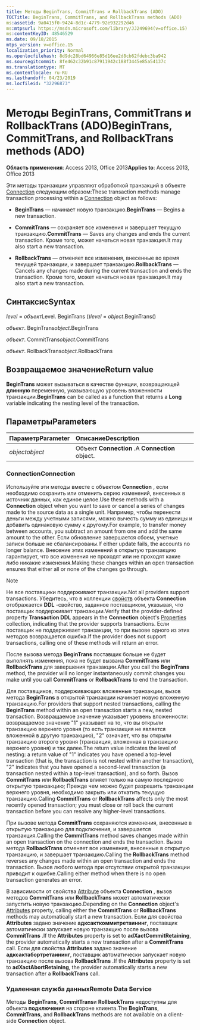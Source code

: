 ```yaml
---
title: Методы BeginTrans, CommitTrans и RollbackTrans (ADO)
TOCTitle: BeginTrans, CommitTrans, and RollbackTrans methods (ADO)
ms:assetid: 9a0415f0-9424-8d1c-4779-92e932292d46
ms:mtpsurl: https://msdn.microsoft.com/library/JJ249694(v=office.15)
ms:contentKeyID: 48546529
ms.date: 09/18/2015
mtps_version: v=office.15
localization_priority: Normal
ms.openlocfilehash: 8d9dc28bd64966e85d16ee2d8cb62fdebc3ba942
ms.sourcegitcommit: 8fe462c32b91c87911942c188f3445e85a54137c
ms.translationtype: MT
ms.contentlocale: ru-RU
ms.lasthandoff: 04/23/2019
ms.locfileid: "32296873"
---
```

# <a name="begintrans-committrans-and-rollbacktrans-methods-ado"></a><span data-ttu-id="5d5bc-102">Методы BeginTrans, CommitTrans и RollbackTrans (ADO)</span><span class="sxs-lookup"><span data-stu-id="5d5bc-102">BeginTrans, CommitTrans, and RollbackTrans methods (ADO)</span></span>

<span data-ttu-id="5d5bc-103">**Область применения**: Access 2013, Office 2013</span><span class="sxs-lookup"><span data-stu-id="5d5bc-103">**Applies to**: Access 2013, Office 2013</span></span>

<span data-ttu-id="5d5bc-104">Эти методы транзакции управляют обработкой транзакций в объекте [Connection](connection-object-ado.md) следующим образом:</span><span class="sxs-lookup"><span data-stu-id="5d5bc-104">These transaction methods manage transaction processing within a [Connection](connection-object-ado.md) object as follows:</span></span>

- <span data-ttu-id="5d5bc-105">**BeginTrans** — начинает новую транзакцию.</span><span class="sxs-lookup"><span data-stu-id="5d5bc-105">**BeginTrans** — Begins a new transaction.</span></span>

- <span data-ttu-id="5d5bc-106">**CommitTrans** — сохраняет все изменения и завершает текущую транзакцию.</span><span class="sxs-lookup"><span data-stu-id="5d5bc-106">**CommitTrans** — Saves any changes and ends the current transaction.</span></span> <span data-ttu-id="5d5bc-107">Кроме того, может начаться новая транзакция.</span><span class="sxs-lookup"><span data-stu-id="5d5bc-107">It may also start a new transaction.</span></span>

- <span data-ttu-id="5d5bc-108">**RollbackTrans** — отменяет все изменения, внесенные во время текущей транзакции, и завершает транзакцию.</span><span class="sxs-lookup"><span data-stu-id="5d5bc-108">**RollbackTrans** — Cancels any changes made during the current transaction and ends the transaction.</span></span> <span data-ttu-id="5d5bc-109">Кроме того, может начаться новая транзакция.</span><span class="sxs-lookup"><span data-stu-id="5d5bc-109">It may also start a new transaction.</span></span>

## <a name="syntax"></a><span data-ttu-id="5d5bc-110">Синтаксис</span><span class="sxs-lookup"><span data-stu-id="5d5bc-110">Syntax</span></span>

<span data-ttu-id="5d5bc-111">*level* = *объект*Level. BeginTrans ()</span><span class="sxs-lookup"><span data-stu-id="5d5bc-111">*level* = *object*.BeginTrans()</span></span>

<span data-ttu-id="5d5bc-112">*объект*. BeginTrans</span><span class="sxs-lookup"><span data-stu-id="5d5bc-112">*object*.BeginTrans</span></span>

<span data-ttu-id="5d5bc-113">*объект*. CommitTrans</span><span class="sxs-lookup"><span data-stu-id="5d5bc-113">*object*.CommitTrans</span></span>

<span data-ttu-id="5d5bc-114">*объект*. RollbackTrans</span><span class="sxs-lookup"><span data-stu-id="5d5bc-114">*object*.RollbackTrans</span></span>

## <a name="return-value"></a><span data-ttu-id="5d5bc-115">Возвращаемое значение</span><span class="sxs-lookup"><span data-stu-id="5d5bc-115">Return value</span></span>

<span data-ttu-id="5d5bc-116">**BeginTrans** может вызываться в качестве функции, возвращающей **длинную** переменную, указывающую уровень вложенности транзакции.</span><span class="sxs-lookup"><span data-stu-id="5d5bc-116">**BeginTrans** can be called as a function that returns a **Long** variable indicating the nesting level of the transaction.</span></span>

## <a name="parameters"></a><span data-ttu-id="5d5bc-117">Параметры</span><span class="sxs-lookup"><span data-stu-id="5d5bc-117">Parameters</span></span>

|<span data-ttu-id="5d5bc-118">Параметр</span><span class="sxs-lookup"><span data-stu-id="5d5bc-118">Parameter</span></span>|<span data-ttu-id="5d5bc-119">Описание</span><span class="sxs-lookup"><span data-stu-id="5d5bc-119">Description</span></span>|
|:--------|:----------|
|<span data-ttu-id="5d5bc-120">*object*</span><span class="sxs-lookup"><span data-stu-id="5d5bc-120">*object*</span></span> |<span data-ttu-id="5d5bc-121">Объект **Connection** .</span><span class="sxs-lookup"><span data-stu-id="5d5bc-121">A **Connection** object.</span></span>|

### <a name="connection"></a><span data-ttu-id="5d5bc-122">Connection</span><span class="sxs-lookup"><span data-stu-id="5d5bc-122">Connection</span></span>

<span data-ttu-id="5d5bc-123">Используйте эти методы вместе с объектом **Connection** , если необходимо сохранить или отменить серию изменений, внесенных в источник данных, как единое целое.</span><span class="sxs-lookup"><span data-stu-id="5d5bc-123">Use these methods with a **Connection** object when you want to save or cancel a series of changes made to the source data as a single unit.</span></span> <span data-ttu-id="5d5bc-124">Например, чтобы перенести деньги между учетными записями, можно вычесть сумму из единицы и добавить одинаковую сумму к другому.</span><span class="sxs-lookup"><span data-stu-id="5d5bc-124">For example, to transfer money between accounts, you subtract an amount from one and add the same amount to the other.</span></span> <span data-ttu-id="5d5bc-125">Если обновление завершается сбоем, учетные записи больше не сбалансированы.</span><span class="sxs-lookup"><span data-stu-id="5d5bc-125">If either update fails, the accounts no longer balance.</span></span> <span data-ttu-id="5d5bc-126">Внесение этих изменений в открытую транзакцию гарантирует, что все изменения не проходят или не проходят какие либо никакие изменения.</span><span class="sxs-lookup"><span data-stu-id="5d5bc-126">Making these changes within an open transaction ensures that either all or none of the changes go through.</span></span>

> [!NOTE]
> <span data-ttu-id="5d5bc-127">Не все поставщики поддерживают транзакции.</span><span class="sxs-lookup"><span data-stu-id="5d5bc-127">Not all providers support transactions.</span></span> <span data-ttu-id="5d5bc-128">Убедитесь, что в коллекции [свойств](properties-collection-ado.md) объекта **Connection** отображается **DDL** -свойство, заданное поставщиком, указывая, что поставщик поддерживает транзакции.</span><span class="sxs-lookup"><span data-stu-id="5d5bc-128">Verify that the provider-defined property **Transaction DDL** appears in the **Connection** object's [Properties](properties-collection-ado.md) collection, indicating that the provider supports transactions.</span></span> <span data-ttu-id="5d5bc-129">Если поставщик не поддерживает транзакции, то при вызове одного из этих методов возвращается ошибка.</span><span class="sxs-lookup"><span data-stu-id="5d5bc-129">If the provider does not support transactions, calling one of these methods will return an error.</span></span>

<span data-ttu-id="5d5bc-130">После вызова метода **BeginTrans** поставщик больше не будет выполнять изменения, пока не будет вызвана **CommitTrans** или **RollbackTrans** для завершения транзакции.</span><span class="sxs-lookup"><span data-stu-id="5d5bc-130">After you call the **BeginTrans** method, the provider will no longer instantaneously commit changes you make until you call **CommitTrans** or **RollbackTrans** to end the transaction.</span></span>

<span data-ttu-id="5d5bc-131">Для поставщиков, поддерживающих вложенные транзакции, вызов метода **BeginTrans** в открытой транзакции начинает новую вложенную транзакцию.</span><span class="sxs-lookup"><span data-stu-id="5d5bc-131">For providers that support nested transactions, calling the **BeginTrans** method within an open transaction starts a new, nested transaction.</span></span> <span data-ttu-id="5d5bc-132">Возвращаемое значение указывает уровень вложенности: возвращаемое значение "1" указывает на то, что вы открыли транзакцию верхнего уровня (то есть транзакция не является вложенной в другую транзакцию), "2" означает, что вы открыли транзакцию второго уровня (транзакция, вложенная в транзакцию верхнего уровня) и так далее.</span><span class="sxs-lookup"><span data-stu-id="5d5bc-132">The return value indicates the level of nesting: a return value of "1" indicates you have opened a top-level transaction (that is, the transaction is not nested within another transaction), "2" indicates that you have opened a second-level transaction (a transaction nested within a top-level transaction), and so forth.</span></span> <span data-ttu-id="5d5bc-133">Вызов **CommitTrans** или **RollbackTrans** влияет только на самую последнюю открытую транзакцию; Прежде чем можно будет разрешить транзакции верхнего уровня, необходимо закрыть или откатить текущую транзакцию.</span><span class="sxs-lookup"><span data-stu-id="5d5bc-133">Calling **CommitTrans** or **RollbackTrans** affects only the most recently opened transaction; you must close or roll back the current transaction before you can resolve any higher-level transactions.</span></span>

<span data-ttu-id="5d5bc-134">При вызове метода **CommitTrans** сохраняются изменения, внесенные в открытую транзакцию для подключения, и завершается транзакция.</span><span class="sxs-lookup"><span data-stu-id="5d5bc-134">Calling the **CommitTrans** method saves changes made within an open transaction on the connection and ends the transaction.</span></span> <span data-ttu-id="5d5bc-135">Вызов метода **RollbackTrans** отменяет все изменения, внесенные в открытую транзакцию, и завершает транзакцию.</span><span class="sxs-lookup"><span data-stu-id="5d5bc-135">Calling the **RollbackTrans** method reverses any changes made within an open transaction and ends the transaction.</span></span> <span data-ttu-id="5d5bc-136">Вызов любого метода при отсутствии открытой транзакции приводит к ошибке.</span><span class="sxs-lookup"><span data-stu-id="5d5bc-136">Calling either method when there is no open transaction generates an error.</span></span>

<span data-ttu-id="5d5bc-137">В зависимости от свойства [Attribute](attributes-property-ado.md) объекта **Connection** , вызов методов **CommitTrans** или **RollbackTrans** может автоматически запустить новую транзакцию.</span><span class="sxs-lookup"><span data-stu-id="5d5bc-137">Depending on the **Connection** object's [Attributes](attributes-property-ado.md) property, calling either the **CommitTrans** or **RollbackTrans** methods may automatically start a new transaction.</span></span> <span data-ttu-id="5d5bc-138">Если для свойства **Attributes** задано значение **адксакткоммитретаининг**, поставщик автоматически запускает новую транзакцию после вызова **CommitTrans** .</span><span class="sxs-lookup"><span data-stu-id="5d5bc-138">If the **Attributes** property is set to **adXactCommitRetaining**, the provider automatically starts a new transaction after a **CommitTrans** call.</span></span> <span data-ttu-id="5d5bc-139">Если для свойства **Attributes** задано значение **адксактабортретаининг**, поставщик автоматически запускает новую транзакцию после вызова **RollbackTrans** .</span><span class="sxs-lookup"><span data-stu-id="5d5bc-139">If the **Attributes** property is set to **adXactAbortRetaining**, the provider automatically starts a new transaction after a **RollbackTrans** call.</span></span>

### <a name="remote-data-service"></a><span data-ttu-id="5d5bc-140">Удаленная служба данных</span><span class="sxs-lookup"><span data-stu-id="5d5bc-140">Remote Data Service</span></span>

<span data-ttu-id="5d5bc-141">Методы **BeginTrans**, **CommitTrans**и **RollbackTrans** недоступны для объекта **подключения** на стороне клиента.</span><span class="sxs-lookup"><span data-stu-id="5d5bc-141">The **BeginTrans**, **CommitTrans**, and **RollbackTrans** methods are not available on a client-side **Connection** object.</span></span>

